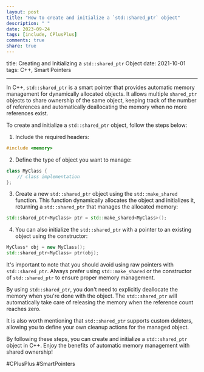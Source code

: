 ```yaml
---
layout: post
title: "How to create and initialize a `std::shared_ptr` object"
description: " "
date: 2023-09-24
tags: [include, CPlusPlus]
comments: true
share: true
---
```

title: Creating and Initializing a `std::shared_ptr` Object
date: 2021-10-01
tags: C++, Smart Pointers

---

In C++, `std::shared_ptr` is a smart pointer that provides automatic memory management for dynamically allocated objects. It allows multiple `shared_ptr` objects to share ownership of the same object, keeping track of the number of references and automatically deallocating the memory when no more references exist.

To create and initialize a `std::shared_ptr` object, follow the steps below:

1. Include the required headers:
```cpp
#include <memory>
```

2. Define the type of object you want to manage:
```cpp
class MyClass {
    // class implementation
};
```

3. Create a new `std::shared_ptr` object using the `std::make_shared` function. This function dynamically allocates the object and initializes it, returning a `std::shared_ptr` that manages the allocated memory:
```cpp
std::shared_ptr<MyClass> ptr = std::make_shared<MyClass>();
```

4. You can also initialize the `std::shared_ptr` with a pointer to an existing object using the constructor:
```cpp
MyClass* obj = new MyClass();
std::shared_ptr<MyClass> ptr(obj);
```

It's important to note that you should avoid using raw pointers with `std::shared_ptr`. Always prefer using `std::make_shared` or the constructor of `std::shared_ptr` to ensure proper memory management.

By using `std::shared_ptr`, you don't need to explicitly deallocate the memory when you're done with the object. The `std::shared_ptr` will automatically take care of releasing the memory when the reference count reaches zero.

It is also worth mentioning that `std::shared_ptr` supports custom deleters, allowing you to define your own cleanup actions for the managed object.

By following these steps, you can create and initialize a `std::shared_ptr` object in C++. Enjoy the benefits of automatic memory management with shared ownership!

\#CPlusPlus \#SmartPointers